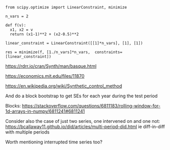 ```
from scipy.optimize import LinearConstraint, minimize

n_vars = 2

def f(v):
  x1, x2 = v
  return (x1-1)**2 + (x2-0.5)**2

linear_constraint = LinearConstraint([[1]*n_vars], [1], [1])

res = minimize(f, [1./n_vars]*n_vars,  constraints=[linear_constraint])
```

https://rdrr.io/cran/Synth/man/basque.html

https://economics.mit.edu/files/11870

https://en.wikipedia.org/wiki/Synthetic_control_method

And do a block bootstrap to get SEs for each year during the test period

Blocks: https://stackoverflow.com/questions/6811183/rolling-window-for-1d-arrays-in-numpy/6811241#6811241

Consider also the case of just two series, one intervened on and one not: https://bcallaway11.github.io/did/articles/multi-period-did.html
ie diff-in-diff with multiple periods

Worth mentioning interrupted time series too?
